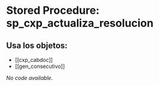 # Stored Procedure: sp_cxp_actualiza_resolucion

## Usa los objetos:
- [[cxp_cabdoc]]
- [[gen_consecutivo]]

*No code available.*
